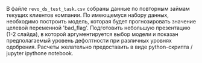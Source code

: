 В файле `revo_ds_test_task.csv` собраны данные по повторным займам текущих клиентов компании.
По имеющемуся набору данных, необходимо построить модель, которая будет прогнозировать значение целевой переменной 'bad_flag'.
Подготовить небольшую презентацию (1-2 слайда), в которой аргументируется выбор модели и показан предполагаемый уровень дефолтности при различных уровнях одобрения.
Расчеты желательно предоставить в виде python-скрипта / jupyter ipythone notebook.
